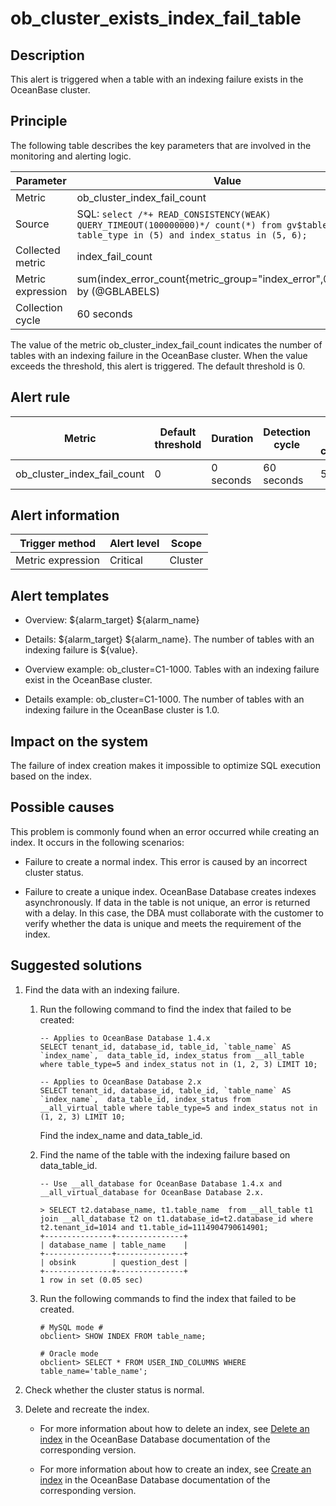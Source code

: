 ob_cluster_exists_index_fail_table
=======================================================

**Description**
------------------------------------

This alert is triggered when a table with an indexing failure exists in the OceanBase cluster.

Principle
------------------------------

The following table describes the key parameters that are involved in the monitoring and alerting logic.

|     Parameter     |                                                                                                  Value                                                                                                   |
|-------------------|----------------------------------------------------------------------------------------------------------------------------------------------------------------------------------------------------------|
| Metric            | ob_cluster_index_fail_count                                                                                                                                                                              |
| Source            | SQL:  ```select /*+ READ_CONSISTENCY(WEAK) QUERY_TIMEOUT(100000000)*/ count(*) from gv$table where table_type in (5) and index_status in (5, 6);```  |
| Collected metric  | index_fail_count                                                                                                                                                                                         |
| Metric expression | sum(index_error_count{metric_group="index_error",@LABELS}) by (@GBLABELS)                                                                                                                                |
| Collection cycle  | 60 seconds                                                                                                                                                                                               |

The value of the metric ob_cluster_index_fail_count indicates the number of tables with an indexing failure in the OceanBase cluster. When the value exceeds the threshold, this alert is triggered. The default threshold is 0.

Alert rule
-------------------------------

|           Metric            | Default threshold | Duration  | Detection cycle | Time before clearance |
|-----------------------------|-------------------|-----------|-----------------|-----------------------|
| ob_cluster_index_fail_count | 0                 | 0 seconds | 60 seconds      | 5 minutes             |

Alert information
--------------------------------------

|  Trigger method   | Alert level |  Scope  |
|-------------------|-------------|---------|
| Metric expression | Critical    | Cluster |

Alert templates
------------------------------------

* Overview: ${alarm_target} ${alarm_name}

* Details: ${alarm_target} ${alarm_name}. The number of tables with an indexing failure is ${value}.

* Overview example: ob_cluster=C1-1000. Tables with an indexing failure exist in the OceanBase cluster.

* Details example: ob_cluster=C1-1000. The number of tables with an indexing failure in the OceanBase cluster is 1.0.

Impact on the system
-----------------------------------------

The failure of index creation makes it impossible to optimize SQL execution based on the index.

Possible causes
------------------------------------

This problem is commonly found when an error occurred while creating an index. It occurs in the following scenarios:

* Failure to create a normal index. This error is caused by an incorrect cluster status.

* Failure to create a unique index. OceanBase Database creates indexes asynchronously. If data in the table is not unique, an error is returned with a delay. In this case, the DBA must collaborate with the customer to verify whether the data is unique and meets the requirement of the index.

Suggested solutions
----------------------------------------

1. Find the data with an indexing failure.

   1. Run the following command to find the index that failed to be created:

      ```unknow
      -- Applies to OceanBase Database 1.4.x
      SELECT tenant_id, database_id, table_id, `table_name` AS `index_name`,  data_table_id, index_status from __all_table where table_type=5 and index_status not in (1, 2, 3) LIMIT 10;
      
      -- Applies to OceanBase Database 2.x
      SELECT tenant_id, database_id, table_id, `table_name` AS `index_name`,  data_table_id, index_status from __all_virtual_table where table_type=5 and index_status not in (1, 2, 3) LIMIT 10;
      ```

      Find the index_name and data_table_id.

   2. Find the name of the table with the indexing failure based on data_table_id.

      ```unknow
      -- Use __all_database for OceanBase Database 1.4.x and __all_virtual_database for OceanBase Database 2.x.
      
      > SELECT t2.database_name, t1.table_name  from __all_table t1 join __all_database t2 on t1.database_id=t2.database_id where t2.tenant_id=1014 and t1.table_id=1114904790614901;
      +---------------+---------------+
      | database_name | table_name    |
      +---------------+---------------+
      | obsink        | question_dest |
      +---------------+---------------+
      1 row in set (0.05 sec)
      ```

   3. Run the following commands to find the index that failed to be created.

      ```unknow
      # MySQL mode #
      obclient> SHOW INDEX FROM table_name;
      
      # Oracle mode
      obclient> SELECT * FROM USER_IND_COLUMNS WHERE table_name='table_name';
      ```

2. Check whether the cluster status is normal.

3. Delete and recreate the index.

   * For more information about how to delete an index, see [Delete an index](https://www.oceanbase.com/docs/community-observer-cn-10000000000901393) in the OceanBase Database documentation of the corresponding version.

   * For more information about how to create an index, see [Create an index](https://www.oceanbase.com/docs/community-observer-cn-10000000000901391) in the OceanBase Database documentation of the corresponding version.
